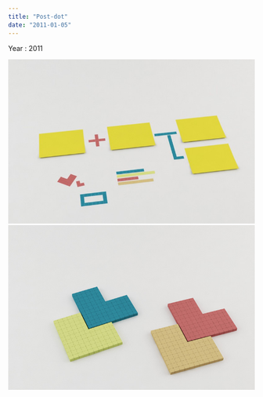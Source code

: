 ```yaml
---
title: "Post-dot"
date: "2011-01-05"
---
```


Year : 2011

![](/photo/make/Post-dot-1.jpg)
![](/photo/make/Post-dot-2.jpg)